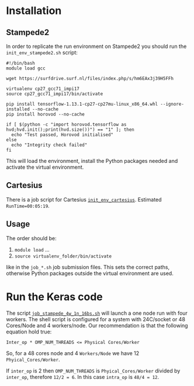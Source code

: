 # Installation
## Stampede2
In order to replicate the run environment on Stampede2 you should run the ```init_env_stampede2.sh``` script:

```
#!/bin/bash
module load gcc

wget https://surfdrive.surf.nl/files/index.php/s/hm6EAx3j39H5FFh

virtualenv cp27_gcc71_impi17
source cp27_gcc71_impi17/bin/activate

pip install tensorflow-1.13.1-cp27-cp27mu-linux_x86_64.whl --ignore-installed --no-cache
pip install horovod --no-cache

if [ $(python -c "import horovod.tensorflow as hvd;hvd.init();print(hvd.size())") == "1" ]; then
  echo "Test passed, Horovod initialised"
else
  echo "Integrity check failed"
fi
```

This will load the environment, install the Python packages needed and activate the virtual environment.

## Cartesius
There is a job script for Cartesius [```init_env_cartesius```](../init_env_cartesius.sh). Estimated ```RunTime=00:05:19```.

## Usage
The order should be:
1. ```module load``` ...
2. ```source virtualenv_folder/bin/activate```

like in the ```job_*.sh``` job submission files. This sets the correct paths, otherwise Python packages outside the virtual environment are used.

# Run the Keras code
The script [```job_stampede_4w_1n_16bs.sh```](job_stampede_4w_1n_16bs.sh) will launch a one node run with four workers.
The shell script is configured for a system with 24C/socket or 48 Cores/Node and 4 workers/node. Our recommendation is that the following equation hold true:

```Inter_op * OMP_NUM_THREADS <= Physical Cores/Worker```

So, for a 48 cores node and 4 ```Workers/Node``` we have 12 ```Phyical_Cores/Worker```.

If ```inter_op``` is 2 then ```OMP_NUM_THREADS``` is ```Phyical_Cores/Worker``` divided by ```inter_op```, therefore ```12/2 = 6```. In this case ```intra_op``` is ```48/4 = 12```.
